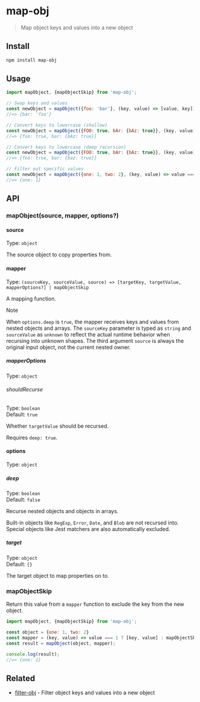 # map-obj

> Map object keys and values into a new object

## Install

```sh
npm install map-obj
```

## Usage

```js
import mapObject, {mapObjectSkip} from 'map-obj';

// Swap keys and values
const newObject = mapObject({foo: 'bar'}, (key, value) => [value, key]);
//=> {bar: 'foo'}

// Convert keys to lowercase (shallow)
const newObject = mapObject({FOO: true, bAr: {bAz: true}}, (key, value) => [key.toLowerCase(), value]);
//=> {foo: true, bar: {bAz: true}}

// Convert keys to lowercase (deep recursion)
const newObject = mapObject({FOO: true, bAr: {bAz: true}}, (key, value) => [key.toLowerCase(), value], {deep: true});
//=> {foo: true, bar: {baz: true}}

// Filter out specific values
const newObject = mapObject({one: 1, two: 2}, (key, value) => value === 1 ? [key, value] : mapObjectSkip);
//=> {one: 1}
```

## API

### mapObject(source, mapper, options?)

#### source

Type: `object`

The source object to copy properties from.

#### mapper

Type: `(sourceKey, sourceValue, source) => [targetKey, targetValue, mapperOptions?] | mapObjectSkip`

A mapping function.

> [!NOTE]
> When `options.deep` is `true`, the mapper receives keys and values from nested objects and arrays. The `sourceKey` parameter is typed as `string` and `sourceValue` as `unknown` to reflect the actual runtime behavior when recursing into unknown shapes. The third argument `source` is always the original input object, not the current nested owner.

##### mapperOptions

Type: `object`

###### shouldRecurse

Type: `boolean`\
Default: `true`

Whether `targetValue` should be recursed.

Requires `deep: true`.

#### options

Type: `object`

##### deep

Type: `boolean`\
Default: `false`

Recurse nested objects and objects in arrays.

Built-in objects like `RegExp`, `Error`, `Date`, and `Blob` are not recursed into. Special objects like Jest matchers are also automatically excluded.

##### target

Type: `object`\
Default: `{}`

The target object to map properties on to.

### mapObjectSkip

Return this value from a `mapper` function to exclude the key from the new object.

```js
import mapObject, {mapObjectSkip} from 'map-obj';

const object = {one: 1, two: 2}
const mapper = (key, value) => value === 1 ? [key, value] : mapObjectSkip
const result = mapObject(object, mapper);

console.log(result);
//=> {one: 1}
```

## Related

- [filter-obj](https://github.com/sindresorhus/filter-obj) - Filter object keys and values into a new object
